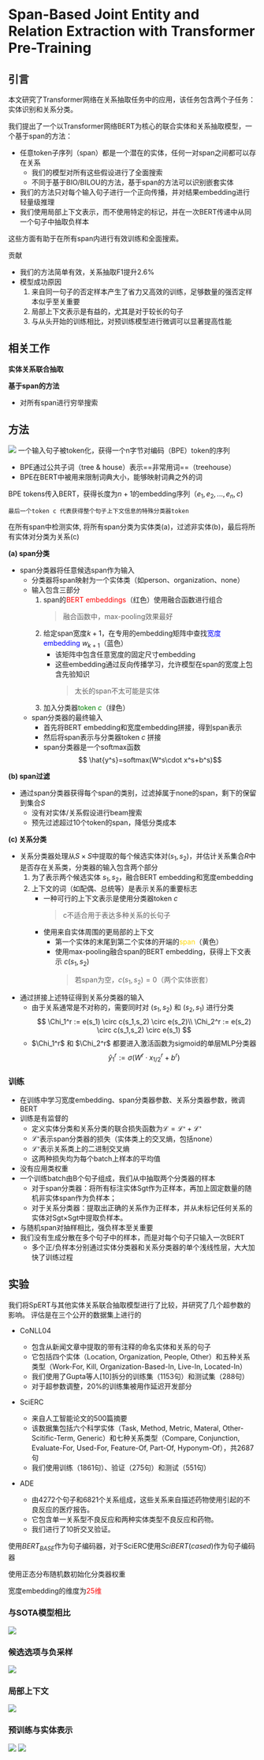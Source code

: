 # Span-Based Joint Entity and Relation Extraction with Transformer Pre-Training
## 引言
本文研究了Transformer网络在关系抽取任务中的应用，该任务包含两个子任务：实体识别和关系分类。

我们提出了一个以Transformer网络BERT为核心的联合实体和关系抽取模型，一个基于span的方法：

- 任意token子序列（span）都是一个潜在的实体，任何一对span之间都可以存在关系
    - 我们的模型对所有这些假设进行了全面搜索
	- 不同于基于BIO/BILOU的方法，基于span的方法可以识别嵌套实体
- 我们的方法只对每个输入句子进行一个正向传播，并对结果embedding进行轻量级推理
- 我们使用局部上下文表示，而不使用特定的标记，并在一次BERT传递中从同一个句子中抽取负样本

这些方面有助于在所有span内进行有效训练和全面搜索。

贡献
- 我们的方法简单有效，关系抽取F1提升2.6%
- 模型成功原因
	1. 来自同一句子的否定样本产生了省力又高效的训练，足够数量的强否定样本似乎至关重要
	2. 局部上下文表示是有益的，尤其是对于较长的句子
	3. 与从头开始的训练相比，对预训练模型进行微调可以显著提高性能
## 相关工作
**实体关系联合抽取**

**基于span的方法**
- 对所有span进行穷举搜索
## 方法
![](images/2022-05-01-12-15-27.png)
一个输入句子被token化，获得一个n字节对编码（BPE）token的序列
	
- BPE通过公共子词（tree & house）表示==非常用词==（treehouse）
- BPE在BERT中被用来限制词典大小，能够映射词典之外的词

BPE tokens传入BERT，获得长度为$n+1$的embedding序列$（e_1, e_2, ... ,e_n, c)$
	
	最后一个token c 代表获得整个句子上下文信息的特殊分类器token

在所有span中检测实体, 将所有span分类为实体类(a)，过滤非实体(b)，最后将所有实体对分类为关系(c)

**(a) span分类**
- span分类器将任意候选span作为输入
	- 分类器将span映射为一个实体类（如person、organization、none）
	- 输入包含三部分
		1. span的<font color=#FF0000 >BERT embeddings</font>（红色）使用融合函数进行组合
  			> 融合函数中，max-pooling效果最好
		2. 给定span宽度$k+1$，在专用的embedding矩阵中查找<font color=#0000FF >宽度 embedding</font> $w_{k+1}$（蓝色）
			- 该矩阵中包含任意宽度的固定尺寸embedding
			-  这些embedding通过反向传播学习，允许模型在span的宽度上包含先验知识
          		> 太长的span不太可能是实体
		3. 加入分类器<font color=#008000 >token $c$</font>（绿色）
	- span分类器的最终输入
    	- 首先将BERT embedding和宽度embedding拼接，得到span表示
		- 然后将span表示与分类器token $c$ 拼接
		- span分类器是一个softmax函数
		$$ \hat{y^s}=softmax(W^s\cdot x^s+b^s)$$

**(b) span过滤**
- 通过span分类器获得每个span的类别，过滤掉属于none的span，剩下的保留到集合$S$
  - 没有对实体/关系假设进行beam搜索
  - 预先过滤超过10个token的span，降低分类成本

**(c) 关系分类**
- 关系分类器处理从$S \times S$中提取的每个候选实体对$(s_1,s_2)$，并估计关系集合$R$中是否存在关系类，分类器的输入包含两个部分
	1. 为了表示两个候选实体 $s_1,s_2$，融合BERT embedding和宽度embedding
	2. 上下文的词（如配偶、总统等）是表示关系的重要标志
      	- 一种可行的上下文表示是使用分类器token $c$
        	> c不适合用于表达多种关系的长句子
		- 使用来自实体周围的更局部的上下文
    		- 第一个实体的末尾到第二个实体的开端的<font color="#FFD700">span</font>（黄色）
    		- 使用max-pooling融合span的BERT embedding，获得上下文表示 $c(s_1, s_2)$
				> 若span为空，$c(s_1, s_2)=0$（两个实体嵌套）
- 通过拼接上述特征得到关系分类器的输入
	- 由于关系通常是不对称的，需要同时对 $(s_1, s_2)$ 和 $(s_2, s_1)$ 进行分类
$$ \Chi_1^r := e(s_1) \circ c(s_1,s_2) \circ e(s_2)\\
\Chi_2^r := e(s_2) \circ c(s_1,s_2) \circ e(s_1) $$
	- $\Chi_1^r$ 和 $\Chi_2^r$ 都要进入激活函数为sigmoid的单层MLP分类器
$$ \hat{y}_1^r := \sigma (W^r  \cdot x^r_{1/2}+b^r) $$

### 训练
- 在训练中学习宽度embedding、span分类器参数、关系分类器参数，微调BERT
- 训练是有监督的
  - 定义实体分类和关系分类的联合损失函数为$\mathcal{L}=\mathcal{L^s}+\mathcal{L^r}$
  - $\mathcal{L^s}$表示span分类器的损失（实体类上的交叉熵，包括none）
  - $\mathcal{L^r}$表示关系类上的二进制交叉熵
  - 这两种损失均为每个batch上样本的平均值
- 没有应用类权重
- 一个训练batch由B个句子组成，我们从中抽取两个分类器的样本
  - 对于span分类器：将所有标注实体Sgt作为正样本，再加上固定数量的随机非实体span作为负样本；
  - 对于关系分类器：提取出正确的关系作为正样本，并从未标记任何关系的实体对Sgt×Sgt中提取负样本。
- 与随机span对抽样相比，强负样本至关重要
- 我们没有生成分散在多个句子中的样本，而是对每个句子只输入一次BERT
	- 多个正/负样本分别通过实体分类器和关系分类器的单个浅线性层，大大加快了训练过程

## 实验
我们将SpERT与其他实体关系联合抽取模型进行了比较，并研究了几个超参数的影响。
评估是在三个公开的数据集上进行的
- CoNLL04
	- 包含从新闻文章中提取的带有注释的命名实体和关系的句子
	- 它包括四个实体（Location, Organization, People, Other）和五种关系类型（Work-For, Kill, Organization-Based-In, Live-In, Located-In）
	- 我们使用了Gupta等人[10]拆分的训练集（1153句）和测试集（288句）
	- 对于超参数调整，20%的训练集被用作延迟开发部分

- SciERC
    - 来自人工智能论文的500篇摘要
    - 该数据集包括六个科学实体（Task, Method, Metric, Materal, Other-Scitific-Term, Generic）和七种关系类型（Compare, Conjunction, Evaluate-For, Used-For, Feature-Of, Part-Of, Hyponym-Of），共2687句
    - 我们使用训练（1861句）、验证（275句）和测试（551句）
- ADE
  	- 由4272个句子和6821个关系组成，这些关系来自描述药物使用引起的不良反应的医疗报告。
	- 它包含单一关系型不良反应和两种实体类型不良反应和药物。
	- 我们进行了10折交叉验证。

使用$BERT_{BASE}$作为句子编码器，对于SciERC使用$SciBERT(cased)$作为句子编码器

使用正态分布随机数初始化分类器权重

宽度embedding的维度为<font color=#FF0000 >25维</font>

### 与SOTA模型相比
![](images/2022-05-01-15-05-23.png)


### 候选选项与负采样
![](images/2022-05-01-15-15-56.png)

### 局部上下文
![](images/2022-05-01-15-16-20.png)

### 预训练与实体表示
![](images/2022-05-01-15-16-50.png)
![](images/2022-05-01-15-16-57.png)


